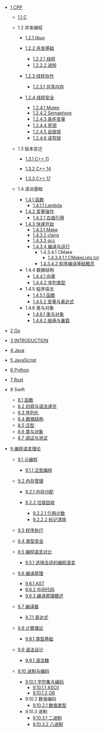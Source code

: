   - [1 CPP](/CPP/README.md)
    - [1.1 C](/CPP/C/README.md)
      
    - 1.2 并发编程
      - [1.2.1 libuv](/CPP/并发编程/libuv/README.md)
        
      - [1.2.2 并发基础](/CPP/并发编程/并发基础/README.md)
        - [1.2.2.1 线程](/CPP/并发编程/并发基础/线程.md)
        - [1.2.2.2 进程](/CPP/并发编程/并发基础/进程.md)
      - [1.2.3 线程协作](/CPP/并发编程/线程协作/README.md)
        - [1.2.3.1 共享内存](/CPP/并发编程/线程协作/共享内存.md)
      - [1.2.4 线程安全](/CPP/并发编程/线程安全/README.md)
        - [1.2.4.1 Mutex](/CPP/并发编程/线程安全/Mutex.md)
        - [1.2.4.2 Semaphore](/CPP/并发编程/线程安全/Semaphore.md)
        - [1.2.4.3 条件变量](/CPP/并发编程/线程安全/条件变量.md)
        - [1.2.4.4 死锁](/CPP/并发编程/线程安全/死锁.md)
        - [1.2.4.5 自旋锁](/CPP/并发编程/线程安全/自旋锁.md)
        - [1.2.4.6 读写锁](/CPP/并发编程/线程安全/读写锁.md)
    - 1.3 版本变迁
      - [1.3.1 C++ 11](/CPP/版本变迁/C++%2011/README.md)
        
      - [1.3.2 C++ 14](/CPP/版本变迁/C++%2014.md)
      - [1.3.3 C++ 17](/CPP/版本变迁/C++%2017.md)
    - 1.4 语法基础
      - [1.4.1 函数](/CPP/语法基础/函数/README.md)
        - [1.4.1.1 Lambda](/CPP/语法基础/函数/Lambda.md)
      - [1.4.2 变量操作](/CPP/语法基础/变量操作/README.md)
        - [1.4.2.1 右值引用](/CPP/语法基础/变量操作/右值引用.md)
      - [1.4.3 快速开始](/CPP/语法基础/快速开始/README.md)
        - [1.4.3.1 Make](/CPP/语法基础/快速开始/Make.md)
        - [1.4.3.2 clang](/CPP/语法基础/快速开始/clang.md)
        - [1.4.3.3 gcc](/CPP/语法基础/快速开始/gcc.md)
        - [1.4.3.4 编译与运行](/CPP/语法基础/快速开始/编译与运行/README.md)
          - 1.4.3.4.1 CMake
            - [1.4.3.4.1.1 CMakeLists.txt](/CPP/语法基础/快速开始/编译与运行/CMake/CMakeLists.txt.md)
          - [1.4.3.4.2 程序编译基础概念](/CPP/语法基础/快速开始/编译与运行/程序编译基础概念.md)
      - 1.4.4 数据结构
        - [1.4.4.1 向量](/CPP/语法基础/数据结构/向量.md)
        - [1.4.4.2 序列类型](/CPP/语法基础/数据结构/序列类型.md)
      - 1.4.5 程序语法
        - [1.4.5.1 函数](/CPP/语法基础/程序语法/函数.md)
        - [1.4.5.2 变量与表达式](/CPP/语法基础/程序语法/变量与表达式.md)
      - 1.4.6 类与对象
        - [1.4.6.1 类与对象](/CPP/语法基础/类与对象/类与对象.md)
        - [1.4.6.2 继承与重载](/CPP/语法基础/类与对象/继承与重载.md)
  - [2 Go](/Go/README.md)
    
  - [3 INTRODUCTION](/INTRODUCTION.md)
  - [4 Java](/Java/README.md)
    
  - [5 JavaScript](/JavaScript/README.md)
    
  - [6 Python](/Python/README.md)
    
  - [7 Rust](/Rust/README.md)
    
  - 8 Swift
    - [8.1 函数](/Swift/函数.md)
    - [8.2 初窥与语法速览](/Swift/初窥与语法速览.md)
    - [8.3 序列化](/Swift/序列化.md)
    - [8.4 数据结构](/Swift/数据结构.md)
    - [8.5 泛型](/Swift/泛型.md)
    - [8.6 类与对象](/Swift/类与对象.md)
    - [8.7 调试与测试](/Swift/调试与测试.md)
  - [9 编程语言理论](/编程语言理论/README.md)
    - [9.1 元编程](/编程语言理论/元编程/README.md)
      - [9.1.1 泛型编程](/编程语言理论/元编程/泛型编程.md)
    - [9.2 内存管理](/编程语言理论/内存管理/README.md)
      - [9.2.1 内存分配](/编程语言理论/内存管理/内存分配/README.md)
        
      - [9.2.2 垃圾回收](/编程语言理论/内存管理/垃圾回收/README.md)
        - [9.2.2.1 引用计数](/编程语言理论/内存管理/垃圾回收/引用计数.md)
        - [9.2.2.2 标记清除](/编程语言理论/内存管理/垃圾回收/标记清除.md)
    - [9.3 程序执行](/编程语言理论/程序执行/README.md)
      
    - [9.4 类型安全](/编程语言理论/类型安全/README.md)
      
    - [9.5 编程语言对比](/编程语言理论/编程语言对比/README.md)
      - [9.5.1 选择合适的编程语言](/编程语言理论/编程语言对比/选择合适的编程语言.md)
    - [9.6 编译原理](/编程语言理论/编译原理/README.md)
      - [9.6.1 AST](/编程语言理论/编译原理/AST.md)
      - [9.6.2 中间代码](/编程语言理论/编译原理/中间代码.md)
      - [9.6.3 编译原理概述](/编程语言理论/编译原理/编译原理概述.md)
    - [9.7 编译器](/编程语言理论/编译器/README.md)
      - [9.7.1 表达式](/编程语言理论/编译器/表达式.md)
    - [9.8 计算理论](/编程语言理论/计算理论/README.md)
      - [9.8.1 类型基础](/编程语言理论/计算理论/类型基础.md)
    - [9.9 语法设计](/编程语言理论/语法设计/README.md)
      - [9.9.1 语法糖](/编程语言理论/语法设计/语法糖.md)
    - [9.10 进制与编码](/编程语言理论/进制与编码/README.md)
      - [9.10.1 字符集与编码](/编程语言理论/进制与编码/字符集与编码/README.md)
        - [9.10.1.1 ASCII](/编程语言理论/进制与编码/字符集与编码/ASCII.md)
        - [9.10.1.2 GB](/编程语言理论/进制与编码/字符集与编码/GB.md)
      - 9.10.2 数值编码
        - [9.10.2.1 数值类型](/编程语言理论/进制与编码/数值编码/数值类型.md)
      - 9.10.3 进制
        - [9.10.3.1 二进制](/编程语言理论/进制与编码/进制/二进制.md)
        - [9.10.3.2 八进制](/编程语言理论/进制与编码/进制/八进制.md)